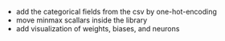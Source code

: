 * add the categorical fields from the csv by one-hot-encoding
* move minmax scallars inside the library
* add visualization of weights, biases, and neurons
